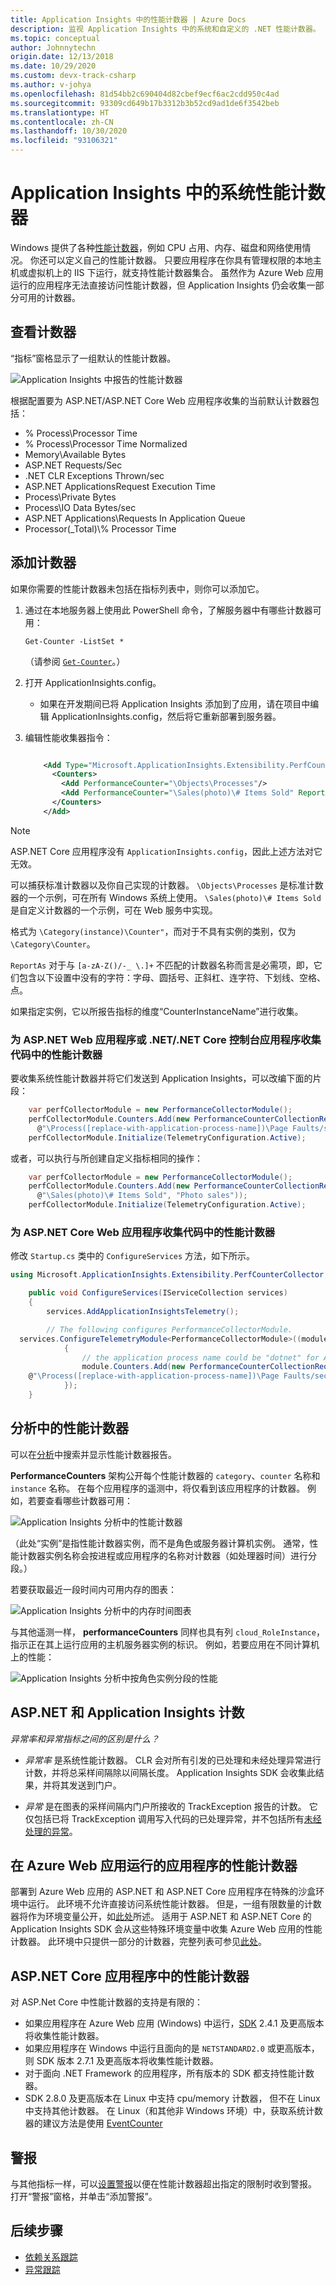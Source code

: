 ```yaml
---
title: Application Insights 中的性能计数器 | Azure Docs
description: 监视 Application Insights 中的系统和自定义的 .NET 性能计数器。
ms.topic: conceptual
author: Johnnytechn
origin.date: 12/13/2018
ms.date: 10/29/2020
ms.custom: devx-track-csharp
ms.author: v-johya
ms.openlocfilehash: 81d54bb2c690404d82cbef9ecf6ac2cdd950c4ad
ms.sourcegitcommit: 93309cd649b17b3312b3b52cd9ad1de6f3542beb
ms.translationtype: HT
ms.contentlocale: zh-CN
ms.lasthandoff: 10/30/2020
ms.locfileid: "93106321"
---
```

# <a name="system-performance-counters-in-application-insights"></a>Application Insights 中的系统性能计数器

Windows 提供了各种[性能计数器](https://docs.microsoft.com/windows/desktop/perfctrs/about-performance-counters)，例如 CPU 占用、内存、磁盘和网络使用情况。 你还可以定义自己的性能计数器。 只要应用程序在你具有管理权限的本地主机或虚拟机上的 IIS 下运行，就支持性能计数器集合。 虽然作为 Azure Web 应用运行的应用程序无法直接访问性能计数器，但 Application Insights 仍会收集一部分可用的计数器。

## <a name="view-counters"></a>查看计数器

“指标”窗格显示了一组默认的性能计数器。

![Application Insights 中报告的性能计数器](./media/performance-counters/performance-counters.png)

根据配置要为 ASP.NET/ASP.NET Core Web 应用程序收集的当前默认计数器包括：
- % Process\\Processor Time
- % Process\\Processor Time Normalized
- Memory\\Available Bytes
- ASP.NET Requests/Sec
- .NET CLR Exceptions Thrown/sec
- ASP.NET ApplicationsRequest Execution Time
- Process\\Private Bytes
- Process\\IO Data Bytes/sec
- ASP.NET Applications\\Requests In Application Queue
- Processor(_Total)\\% Processor Time

## <a name="add-counters"></a>添加计数器

如果你需要的性能计数器未包括在指标列表中，则你可以添加它。

1. 通过在本地服务器上使用此 PowerShell 命令，了解服务器中有哪些计数器可用：

    `Get-Counter -ListSet *`

    （请参阅 [`Get-Counter`](https://docs.microsoft.com/powershell/module/microsoft.powershell.diagnostics/get-counter?view=powershell-5.1)。）
2. 打开 ApplicationInsights.config。

   * 如果在开发期间已将 Application Insights 添加到了应用，请在项目中编辑 ApplicationInsights.config，然后将它重新部署到服务器。
3. 编辑性能收集器指令：

    ```XML

        <Add Type="Microsoft.ApplicationInsights.Extensibility.PerfCounterCollector.PerformanceCollectorModule, Microsoft.AI.PerfCounterCollector">
          <Counters>
            <Add PerformanceCounter="\Objects\Processes"/>
            <Add PerformanceCounter="\Sales(photo)\# Items Sold" ReportAs="Photo sales"/>
          </Counters>
        </Add>
    ```

> [!NOTE]
> ASP.NET Core 应用程序没有 `ApplicationInsights.config`，因此上述方法对它无效。

可以捕获标准计数器以及你自己实现的计数器。 `\Objects\Processes` 是标准计数器的一个示例，可在所有 Windows 系统上使用。 `\Sales(photo)\# Items Sold` 是自定义计数器的一个示例，可在 Web 服务中实现。

格式为 `\Category(instance)\Counter"`，而对于不具有实例的类别，仅为 `\Category\Counter`。

`ReportAs` 对于与 `[a-zA-Z()/-_ \.]+` 不匹配的计数器名称而言是必需项，即，它们包含以下设置中没有的字符：字母、圆括号、正斜杠、连字符、下划线、空格、点。

如果指定实例，它以所报告指标的维度“CounterInstanceName”进行收集。

### <a name="collecting-performance-counters-in-code-for-aspnet-web-applications-or-netnet-core-console-applications"></a>为 ASP.NET Web 应用程序或 .NET/.NET Core 控制台应用程序收集代码中的性能计数器
要收集系统性能计数器并将它们发送到 Application Insights，可以改编下面的片段：


```csharp
    var perfCollectorModule = new PerformanceCollectorModule();
    perfCollectorModule.Counters.Add(new PerformanceCounterCollectionRequest(
      @"\Process([replace-with-application-process-name])\Page Faults/sec", "PageFaultsPerfSec"));
    perfCollectorModule.Initialize(TelemetryConfiguration.Active);
```

或者，可以执行与所创建自定义指标相同的操作：

```csharp
    var perfCollectorModule = new PerformanceCollectorModule();
    perfCollectorModule.Counters.Add(new PerformanceCounterCollectionRequest(
      @"\Sales(photo)\# Items Sold", "Photo sales"));
    perfCollectorModule.Initialize(TelemetryConfiguration.Active);
```

### <a name="collecting-performance-counters-in-code-for-aspnet-core-web-applications"></a>为 ASP.NET Core Web 应用程序收集代码中的性能计数器

修改 `Startup.cs` 类中的 `ConfigureServices` 方法，如下所示。

```csharp
using Microsoft.ApplicationInsights.Extensibility.PerfCounterCollector;

    public void ConfigureServices(IServiceCollection services)
    {
        services.AddApplicationInsightsTelemetry();

        // The following configures PerformanceCollectorModule.
  services.ConfigureTelemetryModule<PerformanceCollectorModule>((module, o) =>
            {
                // the application process name could be "dotnet" for ASP.NET Core self-hosted applications.
                module.Counters.Add(new PerformanceCounterCollectionRequest(
    @"\Process([replace-with-application-process-name])\Page Faults/sec", "DotnetPageFaultsPerfSec"));
            });
    }
```

## <a name="performance-counters-in-analytics"></a>分析中的性能计数器
可以在[分析](../log-query/log-query-overview.md)中搜索并显示性能计数器报告。

**PerformanceCounters** 架构公开每个性能计数器的 `category`、`counter` 名称和 `instance` 名称。  在每个应用程序的遥测中，将仅看到该应用程序的计数器。 例如，若要查看哪些计数器可用： 

![Application Insights 分析中的性能计数器](./media/performance-counters/analytics-performance-counters.png)

（此处“实例”是指性能计数器实例，而不是角色或服务器计算机实例。 通常，性能计数器实例名称会按进程或应用程序的名称对计数器（如处理器时间）进行分段。）

若要获取最近一段时间内可用内存的图表： 

![Application Insights 分析中的内存时间图表](./media/performance-counters/analytics-available-memory.png)

与其他遥测一样， **performanceCounters** 同样也具有列 `cloud_RoleInstance`，指示正在其上运行应用的主机服务器实例的标识。 例如，若要应用在不同计算机上的性能： 

![Application Insights 分析中按角色实例分段的性能](./media/performance-counters/analytics-metrics-role-instance.png)

## <a name="aspnet-and-application-insights-counts"></a>ASP.NET 和 Application Insights 计数

*异常率和异常指标之间的区别是什么？*

* *异常率* 是系统性能计数器。 CLR 会对所有引发的已处理和未经处理异常进行计数，并将总采样间隔除以间隔长度。 Application Insights SDK 会收集此结果，并将其发送到门户。

* *异常* 是在图表的采样间隔内门户所接收的 TrackException 报告的计数。 它仅包括已将 TrackException 调用写入代码的已处理异常，并不包括所有[未经处理的异常](./asp-net-exceptions.md)。 

## <a name="performance-counters-for-applications-running-in-azure-web-apps"></a>在 Azure Web 应用运行的应用程序的性能计数器

部署到 Azure Web 应用的 ASP.NET 和 ASP.NET Core 应用程序在特殊的沙盒环境中运行。 此环境不允许直接访问系统性能计数器。 但是，一组有限数量的计数器将作为环境变量公开，如[此处](https://github.com/projectkudu/kudu/wiki/Perf-Counters-exposed-as-environment-variables)所述。 适用于 ASP.NET 和 ASP.NET Core 的 Application Insights SDK 会从这些特殊环境变量中收集 Azure Web 应用的性能计数器。 此环境中只提供一部分的计数器，完整列表可参见[此处](https://github.com/microsoft/ApplicationInsights-dotnet-server/blob/develop/WEB/Src/PerformanceCollector/Perf.Shared/Implementation/WebAppPerformanceCollector/CounterFactory.cs)。

## <a name="performance-counters-in-aspnet-core-applications"></a>ASP.NET Core 应用程序中的性能计数器

对 ASP.Net Core 中性能计数器的支持是有限的：

* 如果应用程序在 Azure Web 应用 (Windows) 中运行，[SDK](https://nuget.org/packages/Microsoft.ApplicationInsights.AspNetCore) 2.4.1 及更高版本将收集性能计数器。
* 如果应用程序在 Windows 中运行且面向的是 `NETSTANDARD2.0` 或更高版本，则 SDK 版本 2.7.1 及更高版本将收集性能计数器。
* 对于面向 .NET Framework 的应用程序，所有版本的 SDK 都支持性能计数器。
* SDK 2.8.0 及更高版本在 Linux 中支持 cpu/memory 计数器， 但不在 Linux 中支持其他计数器。 在 Linux（和其他非 Windows 环境）中，获取系统计数器的建议方法是使用 [EventCounter](eventcounters.md)

## <a name="alerts"></a>警报
与其他指标一样，可以[设置警报](../platform/alerts-log.md)以便在性能计数器超出指定的限制时收到警报。 打开“警报”窗格，并单击“添加警报”。

## <a name="next-steps"></a><a name="next"></a>后续步骤

* [依赖关系跟踪](./asp-net-dependencies.md)
* [异常跟踪](./asp-net-exceptions.md)


